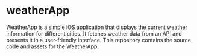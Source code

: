 # weatherApp
WeatherApp is a simple iOS application that displays the current weather information for different cities. It fetches weather data from an API and presents it in a user-friendly interface. This repository contains the source code and assets for the WeatherApp.
